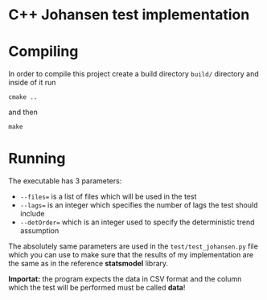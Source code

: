 # C++ Johansen test implementation

# Compiling
In order to compile this project create a build directory ```build/``` directory and inside of it run
```
cmake ..
```
and then 
```
make
```

# Running 
The executable has 3 parameters: 
- ```--files=``` is a list of files which will be used in the test 
- ```--lags=``` is an integer which specifies the number of lags the test should include
- ```--detOrder=``` which is an integer used to specify the deterministic trend assumption



The absolutely same parameters are used in the ```test/test_johansen.py``` file which you can use to make sure that the results of my implementation are the same as in the reference **statsmodel** library.

**Importat:** the program expects the data in CSV format and the column which the test will be performed must be called **data**!
